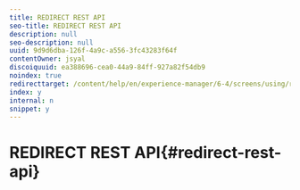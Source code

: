 ```yaml
---
title: REDIRECT REST API
seo-title: REDIRECT REST API
description: null
seo-description: null
uuid: 9d9d6dba-126f-4a9c-a556-3fc43283f64f
contentOwner: jsyal
discoiquuid: ea388696-cea0-44a9-84ff-927a82f54db9
noindex: true
redirecttarget: /content/help/en/experience-manager/6-4/screens/using/rest-api
index: y
internal: n
snippet: y
---
```


# REDIRECT REST API{#redirect-rest-api}

